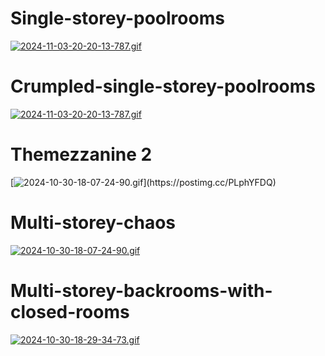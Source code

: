 # Single-storey-poolrooms
[![2024-11-03-20-20-13-787.gif](https://i.postimg.cc/8CBZ8HJb/2024-11-03-20-20-13-787.gif)](https://postimg.cc/sBxY75JB)

# Crumpled-single-storey-poolrooms

[![2024-11-03-20-20-13-787.gif](https://i.ibb.co/2ng8tWD/2024-10-26-17-31-37-427.gif)](https://ibb.co/2ng8tWD)

# Themezzanine 2

[![2024-10-30-18-07-24-90.gif]([https://i.postimg.cc/FKGRtMs8/2024-10-30-18-07-24-90.gif](https://i.ibb.co/2ng8tWD/2024-10-26-17-31-37-427.gif))](https://postimg.cc/PLphYFDQ)

# Multi-storey-chaos

[![2024-10-30-18-07-24-90.gif](https://i.postimg.cc/FKGRtMs8/2024-10-30-18-07-24-90.gif)](https://postimg.cc/PLphYFDQ)

# Multi-storey-backrooms-with-closed-rooms

[![2024-10-30-18-29-34-73.gif](https://i.postimg.cc/XY7TJqf2/2024-10-30-18-29-34-73.gif)](https://postimg.cc/bsW6VzFb)
